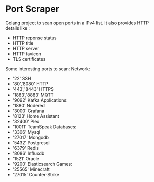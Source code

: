 
# Port Scraper

Golang project to scan open ports in a IPv4 list. It also provides HTTP details like :
* HTTP reponse status
* HTTP title
* HTTP server
* HTTP favicon
* TLS certificates

Some interesting ports to scan:
Network:
* '22' SSH
* '80','8080' HTTP
* '443','8443' HTTPS
* '1883','8883' MQTT
* '9092' Kafka
Applications:
* '1880' Nodered
* '3000' Grafana
* '8123' Home Assistant 
* '32400' Plex
* '10011' TeamSpeak
Databases:
* '3306' Mysql
* '27017' Mongodb
* '5432' Postgresql
* '6379' Redis
* '8086' Influxdb
* '1521' Oracle
* '9200' Elasticsearch
Games:
* '25565' Minecraft
* '27015' Counter-Strike


